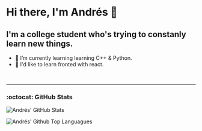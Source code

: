 # Hi there, I'm Andrés 👋

## I'm a college student who's trying to constanly learn new things.

- 🌱 I’m currently learning learning C++ & Python.
- 🤔 I'd like to learn fronted with react.
<br>

<!-- ### Languages and Tools: -->
<!-- Soon -->

---
<p>
  <h3> :octocat: GitHub Stats </h3>

  <img alt="Andrés' GitHub Stats" src="https://github-readme-stats.vercel.app/api?username=JuniorWriter&show_icons=true&hide_border=true" />
</p>

<p>
<img alt= "Andrés' Github Top Languagues" src="https://github-readme-stats.vercel.app/api/top-langs/?username=JuniorWriter&layout=compact&hide_border=true" />
</p>
